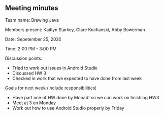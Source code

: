 ## Meeting minutes

Team name: Brewing Java

Members present: Kaitlyn Starkey, Clare Kochanski, Abby Bowerman

Date: Sepetember 25, 2020

Time: 2:00 PM - 3:00 PM

Discussion points: 

* Tried to work out issues in Android Studio
* Discussed HW 3
* Checked in work that we expected to have done from last week

Goals for next week (include responsibilities)

* Have part one of HW done by Monadt so we can work on finishing HW3 
* Meet at 3 on Monday 
* Work out how to use Android Studio properly by Friday 

